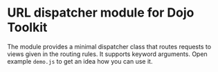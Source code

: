 # URL dispatcher module for Dojo Toolkit

The module provides a minimal dispatcher class that routes requests to views
given in the routing rules.  It supports keyword arguments.  Open example
`demo.js` to get an idea how you can use it.
